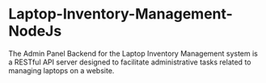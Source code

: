 # Laptop-Inventory-Management-NodeJs
The Admin Panel Backend for the Laptop Inventory Management system is a RESTful API server designed to facilitate administrative tasks related to managing laptops on a website.
